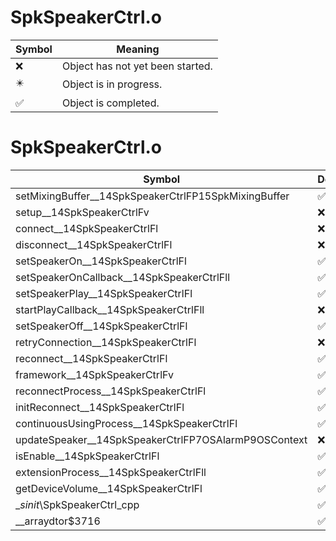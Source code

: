 # SpkSpeakerCtrl.o
| Symbol | Meaning 
| ------------- | ------------- 
| :x: | Object has not yet been started. 
| :eight_pointed_black_star: | Object is in progress. 
| :white_check_mark: | Object is completed. 


# SpkSpeakerCtrl.o
| Symbol | Decompiled? |
| ------------- | ------------- |
| setMixingBuffer__14SpkSpeakerCtrlFP15SpkMixingBuffer | :white_check_mark: |
| setup__14SpkSpeakerCtrlFv | :x: |
| connect__14SpkSpeakerCtrlFl | :x: |
| disconnect__14SpkSpeakerCtrlFl | :x: |
| setSpeakerOn__14SpkSpeakerCtrlFl | :white_check_mark: |
| setSpeakerOnCallback__14SpkSpeakerCtrlFll | :white_check_mark: |
| setSpeakerPlay__14SpkSpeakerCtrlFl | :white_check_mark: |
| startPlayCallback__14SpkSpeakerCtrlFll | :x: |
| setSpeakerOff__14SpkSpeakerCtrlFl | :white_check_mark: |
| retryConnection__14SpkSpeakerCtrlFl | :x: |
| reconnect__14SpkSpeakerCtrlFl | :white_check_mark: |
| framework__14SpkSpeakerCtrlFv | :white_check_mark: |
| reconnectProcess__14SpkSpeakerCtrlFl | :white_check_mark: |
| initReconnect__14SpkSpeakerCtrlFl | :white_check_mark: |
| continuousUsingProcess__14SpkSpeakerCtrlFl | :white_check_mark: |
| updateSpeaker__14SpkSpeakerCtrlFP7OSAlarmP9OSContext | :x: |
| isEnable__14SpkSpeakerCtrlFl | :white_check_mark: |
| extensionProcess__14SpkSpeakerCtrlFll | :white_check_mark: |
| getDeviceVolume__14SpkSpeakerCtrlFl | :white_check_mark: |
| __sinit_\SpkSpeakerCtrl_cpp | :white_check_mark: |
| __arraydtor$3716 | :white_check_mark: |
